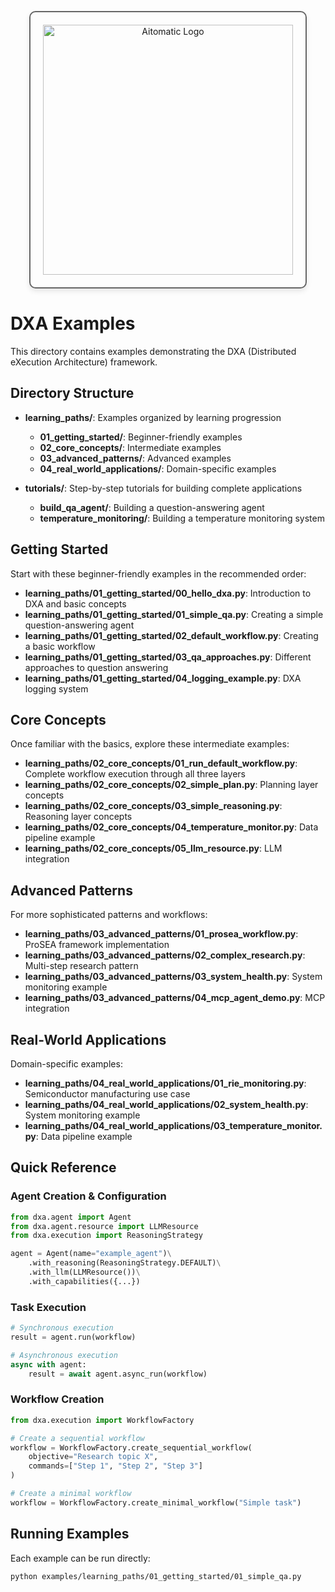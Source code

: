 <!-- markdownlint-disable MD041 -->
<!-- markdownlint-disable MD033 -->
<p align="center">
  <img src="https://cdn.prod.website-files.com/62a10970901ba826988ed5aa/62d942adcae82825089dabdb_aitomatic-logo-black.png" alt="Aitomatic Logo" width="400" style="border: 2px solid #666; border-radius: 10px; padding: 20px; box-shadow: 0 4px 8px rgba(0,0,0,0.1);"/>
</p>

# DXA Examples

This directory contains examples demonstrating the DXA (Distributed eXecution Architecture) framework.

## Directory Structure

- **learning_paths/**: Examples organized by learning progression
  - **01_getting_started/**: Beginner-friendly examples
  - **02_core_concepts/**: Intermediate examples
  - **03_advanced_patterns/**: Advanced examples
  - **04_real_world_applications/**: Domain-specific examples

- **tutorials/**: Step-by-step tutorials for building complete applications
  - **build_qa_agent/**: Building a question-answering agent
  - **temperature_monitoring/**: Building a temperature monitoring system

## Getting Started

Start with these beginner-friendly examples in the recommended order:

- **learning_paths/01_getting_started/00_hello_dxa.py**: Introduction to DXA and basic concepts
- **learning_paths/01_getting_started/01_simple_qa.py**: Creating a simple question-answering agent
- **learning_paths/01_getting_started/02_default_workflow.py**: Creating a basic workflow
- **learning_paths/01_getting_started/03_qa_approaches.py**: Different approaches to question answering
- **learning_paths/01_getting_started/04_logging_example.py**: DXA logging system

## Core Concepts

Once familiar with the basics, explore these intermediate examples:

- **learning_paths/02_core_concepts/01_run_default_workflow.py**: Complete workflow execution through all three layers
- **learning_paths/02_core_concepts/02_simple_plan.py**: Planning layer concepts
- **learning_paths/02_core_concepts/03_simple_reasoning.py**: Reasoning layer concepts
- **learning_paths/02_core_concepts/04_temperature_monitor.py**: Data pipeline example
- **learning_paths/02_core_concepts/05_llm_resource.py**: LLM integration

## Advanced Patterns

For more sophisticated patterns and workflows:

- **learning_paths/03_advanced_patterns/01_prosea_workflow.py**: ProSEA framework implementation
- **learning_paths/03_advanced_patterns/02_complex_research.py**: Multi-step research pattern
- **learning_paths/03_advanced_patterns/03_system_health.py**: System monitoring example
- **learning_paths/03_advanced_patterns/04_mcp_agent_demo.py**: MCP integration

## Real-World Applications

Domain-specific examples:

- **learning_paths/04_real_world_applications/01_rie_monitoring.py**: Semiconductor manufacturing use case
- **learning_paths/04_real_world_applications/02_system_health.py**: System monitoring example
- **learning_paths/04_real_world_applications/03_temperature_monitor.py**: Data pipeline example

## Quick Reference

### Agent Creation & Configuration

```python
from dxa.agent import Agent
from dxa.agent.resource import LLMResource
from dxa.execution import ReasoningStrategy

agent = Agent(name="example_agent")\
    .with_reasoning(ReasoningStrategy.DEFAULT)\
    .with_llm(LLMResource())\
    .with_capabilities({...})
```

### Task Execution

```python
# Synchronous execution
result = agent.run(workflow)

# Asynchronous execution
async with agent:
    result = await agent.async_run(workflow)
```

### Workflow Creation

```python
from dxa.execution import WorkflowFactory

# Create a sequential workflow
workflow = WorkflowFactory.create_sequential_workflow(
    objective="Research topic X",
    commands=["Step 1", "Step 2", "Step 3"]
)

# Create a minimal workflow
workflow = WorkflowFactory.create_minimal_workflow("Simple task")
```

## Running Examples

Each example can be run directly:

```bash
python examples/learning_paths/01_getting_started/01_simple_qa.py
```
